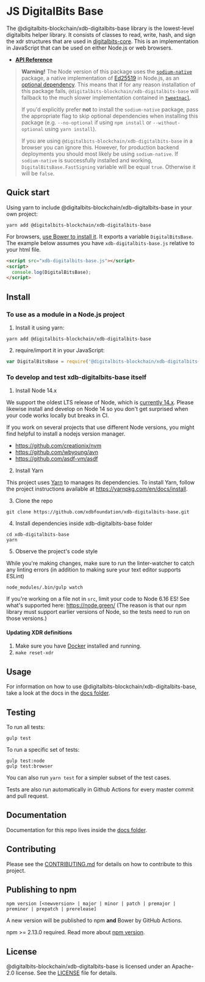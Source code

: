 # JS DigitalBits Base

The @digitalbits-blockchain/xdb-digitalbits-base library is the lowest-level digitalbits helper library. It consists
of classes to read, write, hash, and sign the xdr structures that are used in
[digitalbits-core](https://github.com/xdbfoundation/DigitalBits). This is an
implementation in JavaScript that can be used on either Node.js or web browsers.

- **[API Reference](https://xdbfoundation.github.io/xdb-digitalbits-base/)**

> **Warning!** The Node version of this package uses the [`sodium-native`](https://www.npmjs.com/package/sodium-native) package, a native implementation of [Ed25519](https://ed25519.cr.yp.to/) in Node.js, as an [optional dependency](https://docs.npmjs.com/files/package.json#optionaldependencies).
> This means that if for any reason installation of this package fails, `@digitalbits-blockchain/xdb-digitalbits-base` will fallback to the much slower implementation contained in [`tweetnacl`](https://www.npmjs.com/package/tweetnacl).
> 
> If you'd explicitly prefer **not** to install the `sodium-native` package, pass the appropriate flag to skip optional dependencies when installing this package (e.g. `--no-optional` if using `npm install` or `--without-optional` using `yarn install`).
> 
> If you are using `@digitalbits-blockchain/xdb-digitalbits-base` in a browser you can ignore this. However, for production backend deployments you should most likely be using `sodium-native`.
> If `sodium-native` is successfully installed and working,
> `DigitalBitsBase.FastSigning` variable will be equal `true`. Otherwise it will be
> `false`.

## Quick start

Using yarn to include @digitalbits-blockchain/xdb-digitalbits-base in your own project:

```shell
yarn add @digitalbits-blockchain/xdb-digitalbits-base
```

For browsers, [use Bower to install it](#to-use-in-the-browser). It exports a
variable `DigitalBitsBase`. The example below assumes you have `xdb-digitalbits-base.js`
relative to your html file.

```html
<script src="xdb-digitalbits-base.js"></script>
<script>
  console.log(DigitalBitsBase);
</script>
```

## Install

### To use as a module in a Node.js project

1. Install it using yarn:

```shell
yarn add @digitalbits-blockchain/xdb-digitalbits-base
```

2. require/import it in your JavaScript:

```js
var DigitalBitsBase = require('@digitalbits-blockchain/xdb-digitalbits-base');
```

### To develop and test xdb-digitalbits-base itself

1. Install Node 14.x

We support the oldest LTS release of Node, which is [currently 14.x](https://nodejs.org/en/about/releases/). Please likewise install and develop on Node 14 so you don't get surprised when your code works locally but breaks in CI.

If you work on several projects that use different Node versions, you might find helpful to install a nodejs version manager.

- https://github.com/creationix/nvm
- https://github.com/wbyoung/avn
- https://github.com/asdf-vm/asdf

2. Install Yarn

This project uses [Yarn](https://yarnpkg.com/) to manages its dependencies. To install Yarn, follow the project instructions available at https://yarnpkg.com/en/docs/install.

3. Clone the repo

```shell
git clone https://github.com/xdbfoundation/xdb-digitalbits-base.git
```

4. Install dependencies inside xdb-digitalbits-base folder

```shell
cd xdb-digitalbits-base
yarn
```

5. Observe the project's code style

While you're making changes, make sure to run the linter-watcher to catch any
linting errors (in addition to making sure your text editor supports ESLint)

```shell
node_modules/.bin/gulp watch
```

If you're working on a file not in `src`, limit your code to Node 6.16 ES! See
what's supported here: https://node.green/ (The reason is that our npm library
must support earlier versions of Node, so the tests need to run on those
versions.)

#### Updating XDR definitions

1. Make sure you have [Docker](https://www.docker.com/) installed and running.
2. `make reset-xdr`

## Usage

For information on how to use @digitalbits-blockchain/xdb-digitalbits-base, take a look at the docs in the
[docs folder](./docs).

## Testing

To run all tests:

```shell
gulp test
```

To run a specific set of tests:

```shell
gulp test:node
gulp test:browser
```

You can also run `yarn test` for a simpler subset of the test cases.

Tests are also run automatically in Github Actions for every master commit and
pull request.

## Documentation

Documentation for this repo lives inside the [docs folder](./docs).

## Contributing

Please see the [CONTRIBUTING.md](./CONTRIBUTING.md) for details on how to
contribute to this project.

## Publishing to npm

```
npm version [<newversion> | major | minor | patch | premajor | preminor | prepatch | prerelease]
```

A new version will be published to npm **and** Bower by GitHub Actions.

npm >= 2.13.0 required. Read more about
[npm version](https://docs.npmjs.com/cli/version).

## License

@digitalbits-blockchain/xdb-digitalbits-base is licensed under an Apache-2.0 license. See the
[LICENSE](./LICENSE) file for details.
